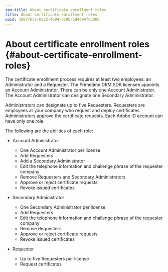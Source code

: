 ```yaml
---
seo-title: About certificate enrollment roles
title: About certificate enrollment roles
uuid: 100776c2-6622-4b94-bc9b-5d4a04fd3260
---
```


# About certificate enrollment roles {#about-certificate-enrollment-roles}

The certificate enrollment process requires at least two employees: an Administrator and a Requester. The Primetime DRM SDK licensee appoints an Account Administrator. There can be only one Account Administrator. The Account Administrator can designate one Secondary Administrator.

Administrators can designate up to five Requesters. Requesters are employees at your company who request and deploy certificates. Administrators approve the certificate requests. Each Adobe ID account can have only one role.

The following are the abilities of each role:

* Account Administrator

    * One Account Administrator per license 
    * Add Requesters 
    * Add a Secondary Administrator 
    * Edit the telephone information and challenge phrase of the requester company 
    * Remove Requesters and Secondary Administrators 
    * Approve or reject certificate requests 
    * Revoke issued certificates

* Secondary Administrator

    * One Secondary Administrator per license 
    * Add Requesters 
    * Edit the telephone information and challenge phrase of the requester company 
    * Remove Requesters 
    * Approve or reject certificate requests 
    * Revoke issued certificates

* Requester

    * Up to five Requesters per license 
    * Request certificates

